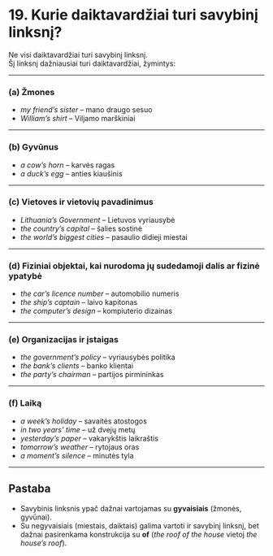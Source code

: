 # 19. Kurie daiktavardžiai turi savybinį linksnį?

Ne visi daiktavardžiai turi savybinį linksnį.  
Šį linksnį dažniausiai turi daiktavardžiai, žymintys:

---

### (a) Žmones
- *my friend’s sister* – mano draugo sesuo  
- *William’s shirt* – Viljamo marškiniai  

---

### (b) Gyvūnus
- *a cow’s horn* – karvės ragas  
- *a duck’s egg* – anties kiaušinis  

---

### (c) Vietoves ir vietovių pavadinimus
- *Lithuania’s Government* – Lietuvos vyriausybė  
- *the country’s capital* – šalies sostinė  
- *the world’s biggest cities* – pasaulio didieji miestai  

---

### (d) Fiziniai objektai, kai nurodoma jų sudedamoji dalis ar fizinė ypatybė
- *the car’s licence number* – automobilio numeris  
- *the ship’s captain* – laivo kapitonas  
- *the computer’s design* – kompiuterio dizainas  

---

### (e) Organizacijas ir įstaigas
- *the government’s policy* – vyriausybės politika  
- *the bank’s clients* – banko klientai  
- *the party’s chairman* – partijos pirmininkas  

---

### (f) Laiką
- *a week’s holiday* – savaitės atostogos  
- *in two years’ time* – už dvejų metų  
- *yesterday’s paper* – vakarykštis laikraštis  
- *tomorrow’s weather* – rytojaus oras  
- *a moment’s silence* – minutės tyla  

---

## Pastaba
- Savybinis linksnis ypač dažnai vartojamas su **gyvaisiais** (žmonės, gyvūnai).  
- Su negyvaisiais (miestais, daiktais) galima vartoti ir savybinį linksnį, bet dažnai pasirenkama konstrukcija su **of** (*the roof of the house* vietoj *the house’s roof*).  
